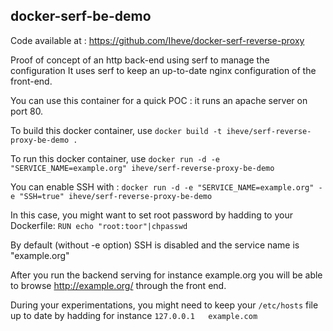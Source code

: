 ## docker-serf-be-demo

Code available at : https://github.com/Iheve/docker-serf-reverse-proxy

Proof of concept of an http back-end using serf to manage the configuration
It uses serf to keep an up-to-date nginx configuration of the front-end.

You can use this container for a quick POC : it runs an apache server on port
80.

To build this docker container, use
`docker build -t iheve/serf-reverse-proxy-be-demo .`

To run this docker container, use
`docker run -d -e "SERVICE_NAME=example.org" iheve/serf-reverse-proxy-be-demo`

You can enable SSH with :
`docker run -d -e "SERVICE_NAME=example.org" -e "SSH=true" iheve/serf-reverse-proxy-be-demo`

In this case, you might want to set root password by hadding to your
Dockerfile:
`RUN echo "root:toor"|chpasswd`

By default (without -e option) SSH is disabled and the service name is
"example.org"

After you run the backend serving for instance example.org you will be able
to browse http://example.org/ through the front end.

During your experimentations, you might need to keep your `/etc/hosts` file up
to date by hadding for instance
`127.0.0.1   example.com`
